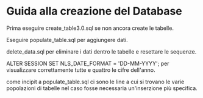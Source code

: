 # Guida alla creazione del Database

Prima eseguire create_table3.0.sql se non ancora create le tabelle.

Eseguire populate_table.sql per aggiungere dati.

delete_data.sql per eliminare i dati dentro le tabelle e resettare le sequenze.

ALTER SESSION SET NLS_DATE_FORMAT = 'DD-MM-YYYY'; per visualizzare correttamente tutte e quattro le cifre dell'anno.


come incipit a populate_table.sql ci sono le line a cui si trovano le varie popolazioni di tabelle nel caso fosse necessaria un'inserzione più specifica.
